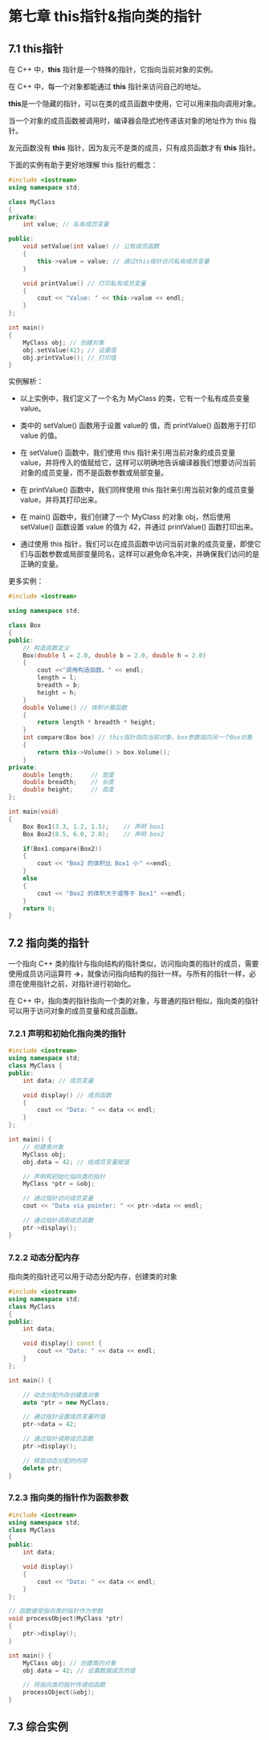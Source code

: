 # 第七章 this指针&指向类的指针

## 7.1 this指针

在 C++ 中，**this** 指针是一个特殊的指针，它指向当前对象的实例。

在 C++ 中，每一个对象都能通过 **this** 指针来访问自己的地址。

**this**是一个隐藏的指针，可以在类的成员函数中使用，它可以用来指向调用对象。

当一个对象的成员函数被调用时，编译器会隐式地传递该对象的地址作为 this 指针。

友元函数没有 **this** 指针，因为友元不是类的成员，只有成员函数才有 **this** 指针。

下面的实例有助于更好地理解 this 指针的概念：

```cpp
#include <iostream>
using namespace std;

class MyClass
{
private:
    int value; // 私有成员变量

public:
    void setValue(int value) // 公有成员函数
    {
        this->value = value; // 通过this指针访问私有成员变量
    }

    void printValue() // 打印私有成员变量
    {
        cout << "Value: " << this->value << endl;
    }
};

int main()
{
    MyClass obj; // 创建对象
    obj.setValue(42); // 设置值
    obj.printValue(); // 打印值
}
```

实例解析：

- 以上实例中，我们定义了一个名为 MyClass 的类，它有一个私有成员变量 value。

- 类中的 setValue() 函数用于设置 value的 值，而 printValue() 函数用于打印 value 的值。

- 在 setValue() 函数中，我们使用 this 指针来引用当前对象的成员变量 value，并将传入的值赋给它，这样可以明确地告诉编译器我们想要访问当前对象的成员变量，而不是函数参数或局部变量。

- 在 printValue() 函数中，我们同样使用 this 指针来引用当前对象的成员变量 value，并将其打印出来。

- 在 main() 函数中，我们创建了一个 MyClass 的对象 obj，然后使用 setValue() 函数设置 value 的值为 42，并通过 printValue() 函数打印出来。

- 通过使用 this 指针，我们可以在成员函数中访问当前对象的成员变量，即使它们与函数参数或局部变量同名，这样可以避免命名冲突，并确保我们访问的是正确的变量。

更多实例：

```cpp
#include <iostream>

using namespace std;

class Box
{
public:
    // 构造函数定义
    Box(double l = 2.0, double b = 2.0, double h = 2.0)
    {
        cout <<"调用构造函数。" << endl;
        length = l;
        breadth = b;
        height = h;
    }
    double Volume() // 体积计算函数
    {
        return length * breadth * height;
    }
    int compare(Box box) // this指针指向当前对象，box参数指向另一个Box对象
    {
        return this->Volume() > box.Volume();
    }
private:
    double length;     // 宽度
    double breadth;    // 长度
    double height;     // 高度
};

int main(void)
{
    Box Box1(3.3, 1.2, 1.5);    // 声明 box1
    Box Box2(8.5, 6.0, 2.0);    // 声明 box2

    if(Box1.compare(Box2))
    {
        cout << "Box2 的体积比 Box1 小" <<endl;
    }
    else
    {
        cout << "Box2 的体积大于或等于 Box1" <<endl;
    }
    return 0;
}
```

## 7.2 指向类的指针

一个指向 C++ 类的指针与指向结构的指针类似，访问指向类的指针的成员，需要使用成员访问运算符 **->**，就像访问指向结构的指针一样。与所有的指针一样，必须在使用指针之前，对指针进行初始化。

在 C++ 中，指向类的指针指向一个类的对象，与普通的指针相似，指向类的指针可以用于访问对象的成员变量和成员函数。

### 7.2.1 声明和初始化指向类的指针

```cpp
#include <iostream>
using namespace std;
class MyClass {
public:
    int data; // 成员变量

    void display() // 成员函数
    {
        cout << "Data: " << data << endl;
    }
};

int main() {
    // 创建类对象
    MyClass obj;
    obj.data = 42; // 给成员变量赋值

    // 声明和初始化指向类的指针
    MyClass *ptr = &obj;

    // 通过指针访问成员变量
    cout << "Data via pointer: " << ptr->data << endl;

    // 通过指针调用成员函数
    ptr->display();
}
```

### 7.2.2 动态分配内存

指向类的指针还可以用于动态分配内存，创建类的对象

```cpp
#include <iostream>
using namespace std;
class MyClass
{
public:
    int data;

    void display() const {
        cout << "Data: " << data << endl;
    }
};

int main() {

    // 动态分配内存创建类对象
    auto *ptr = new MyClass;

    // 通过指针设置成员变量的值
    ptr->data = 42;

    // 通过指针调用成员函数
    ptr->display();

    // 释放动态分配的内存
    delete ptr;
}
```

### 7.2.3 指向类的指针作为函数参数

```cpp
#include <iostream>
using namespace std;
class MyClass
{
public:
    int data;

    void display()
    {
        cout << "Data: " << data << endl;
    }
};

// 函数接受指向类的指针作为参数
void processObject(MyClass *ptr)
{
    ptr->display();
}

int main() {
    MyClass obj; // 创建类的对象
    obj.data = 42; // 设置数据成员的值

    // 将指向类的指针传递给函数
    processObject(&obj);
}
```

## 7.3 综合实例

```cpp

```
